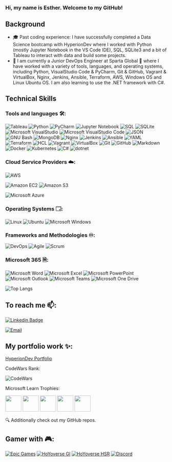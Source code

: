### Hi, my name is Esther. Welcome to my GitHub!

<!--
**EstherSlabbert/EstherSlabbert** is a ✨ _special_ ✨ repository because its `README.md` (this file) appears on your GitHub profile.

Here are some ideas to get you started:

- 🔭 I’m currently working on ...
- 🌱 I’m currently learning ...
- 👯 I’m looking to collaborate on ...
- 🤔 I’m looking for help with ...
- 💬 Ask me about ...
- 📫 How to reach me: ...
- 😄 Pronouns: ...
- ⚡ Fun fact: ...
-->
## Background

- 🎓 Past coding experience: I have successfully completed a Data Science bootcamp with HyperionDev where I worked with Python (mostly Jupyter Notebook in the VS Code IDE), SQL, SQLite3 and a bit of Tableau to interact with data and build some projects.
- 🌱 I am currently a Junior DevOps Engineer at Sparta Global 🏢 where I have worked with a variety of tools, languages, and operating systems, including Python, VisualStudio Code & PyCharm, Git & GitHub, Vagrant & VirtualBox, Nginx, Jenkins, Ansible, Terraform, AWS, Windows OS and Linux Ubuntu OS. I am also learning to use the .NET framework with C#.

<!-- ![GitHub Stats](https://github-readme-stats.vercel.app/api?username=EstherSlabbert&theme=blue-green) -->

<!-- Currently learning with:

![Udemy](https://img.shields.io/badge/Udemy-A435F0?style=flat&logo=Udemy&logoColor=white)
![YouTube](https://img.shields.io/badge/YouTube-%23FF0000.svg?style=for-the-badge&logo=YouTube&logoColor=white)-->

## Technical Skills

### Tools and languages 🛠️:

![Tableau](https://img.shields.io/badge/-Tableau-0D47A1?style=flat&logo=Tableau&logoColor=FFA000)
![Python](https://img.shields.io/badge/-Python-306998?style=flat&logo=python&logoColor=FFD43B)
![PyCharm](https://img.shields.io/badge/PyCharm-143?style=flat&logo=pycharm&logoColor=black&color=black&labelColor=green)
![Jupyter Notebook](https://img.shields.io/badge/-JupyterNotebook-5C2D91?style=flat&logo=jupyter&logoColor=orange) 
![SQL](https://img.shields.io/badge/-MySQL-00758F?style=flat&logo=MySQL&logoColor=F29111) 
![SQLite](https://img.shields.io/badge/SQLite-07405E?style=flat&logo=sqlite&logoColor=white) 
![Microsoft VisualStudio](https://img.shields.io/badge/-Visual%20Studio-52207D?style=flat&logo=Visual%20Studio&logoColor=white) 
![Microsoft VisualStudio Code](https://img.shields.io/badge/-Visual%20Studio%20Code-252526?style=flat&logo=Visual%20Studio%20Code&logoColor=0098FF) 
![JSON](https://img.shields.io/badge/-JSON-darkblue?style=flat&logo=json&logoColor=blue)
![GNU Bash](https://img.shields.io/badge/Bash-4DA925?logo=gnubash&logoColor=444445&style=flat)
![MongoDB](https://img.shields.io/badge/-MongoDB-E8E7D5?style=flat&logo=MONGODB&logoColor=3FA037)
![Nginx](https://img.shields.io/badge/Nginx-43A047?logo=nginx&logoColor=fff&style=flat)
![Jenkins](https://img.shields.io/badge/-Jenkins-d24939?style=flat&logo=Jenkins&logoColor=f7f1da) 
![Ansible](https://img.shields.io/badge/-Ansible-EE0000?style=flat&logo=Ansible&logoColor=white) 
![YAML](https://img.shields.io/badge/-YAML-grey?style=flat&logo=yaml&logoColor=red) 
![Terraform](https://img.shields.io/badge/-Terraform-7B42BC?style=flat&logo=Terraform&logoColor=white) 
![HCL](https://img.shields.io/badge/-HashiCorp%20Configuration%20Language-darkblue?style=flat&logo=hcl&logoColor=lightblue) 
![Vagrant](https://img.shields.io/badge/-Vagrant-1868F2?style=flat&logo=Vagrant&logoColor=white) 
![VirtualBox](https://img.shields.io/badge/-VirtualBox-2E3156?style=flat&logo=virtualbox&logoColor=white)
![Git](https://img.shields.io/badge/-Git-F05032?style=flat&logo=Git&logoColor=white) 
![GitHub](https://img.shields.io/badge/GitHub-100000?style=flat&logo=github&logoColor=white) 
![Markdown](https://img.shields.io/badge/Markdown-005073?flat&logo=markdown&logoColor=e8702a) 
![Docker](https://img.shields.io/badge/-Docker-0db7ed?style=flat&logo=Docker&logoColor=white) 
![Kubernetes](https://img.shields.io/badge/-Kubernetes-3970e4?style=flat&logo=Kubernetes&logoColor=white) 
![C#](https://img.shields.io/badge/-CSharp-A179DC?style=flat&logo=Csharp&logoColor=684D95)
![dotnet](https://img.shields.io/badge/-.NET-E4DCF0?style=flat&logo=dotnet&logoColor=512bd4)
<!-- ![Apache Kafka](https://img.shields.io/badge/-Apache%20Kafka-D22128?style=flat&logo=ApacheKafka&logoColor=black)
![JavaScript](https://img.shields.io/badge/javascript-%23323330.svg?style=flat&logo=javascript&logoColor=%23F7DF1E)
![PowerShell](https://img.shields.io/badge/PowerShell-%235391FE.svg?style=for-the-badge&logo=powershell&logoColor=white)
![Shell Script](https://img.shields.io/badge/shell_script-%23121011.svg?style=for-the-badge&logo=gnu-bash&logoColor=white)
![Trello](https://img.shields.io/badge/Trello-%23026AA7.svg?style=for-the-badge&logo=Trello&logoColor=white)
![Windows Terminal](https://img.shields.io/badge/Windows%20Terminal-%234D4D4D.svg?style=for-the-badge&logo=windows-terminal&logoColor=white)

Libraries:
![Matplotlib](https://img.shields.io/badge/Matplotlib-%23ffffff.svg?style=for-the-badge&logo=Matplotlib&logoColor=black)
![NumPy](https://img.shields.io/badge/numpy-%23013243.svg?style=for-the-badge&logo=numpy&logoColor=white)
![Pandas](https://img.shields.io/badge/pandas-%23150458.svg?style=for-the-badge&logo=pandas&logoColor=white)
![scikit-learn](https://img.shields.io/badge/scikit--learn-%23F7931E.svg?style=for-the-badge&logo=scikit-learn&logoColor=white)-->

### Cloud Service Providers ☁️:

![AWS](https://img.shields.io/badge/-Amazon%20Web%20Services-232F3E?style=flat&logo=Amazon%20AWS&logoColor=FF9900) 

![Amazon EC2](https://img.shields.io/badge/Amazon%20EC2-F90?logo=amazonec2&logoColor=fff&style=flat)
![Amazon S3](https://img.shields.io/badge/Amazon%20S3-569A31?logo=amazons3&logoColor=fff&style=flat)

![Microsoft Azure](https://img.shields.io/badge/-Microsoft%20Azure-ebebeb?style=flat&logo=microsoft%20azure&logoColor=2b88d8)

### Operating Systems 🗔:

![Linux](https://img.shields.io/badge/-Linux-FCC624?style=flat&logo=Linux&logoColor=black)
![Ubuntu](https://img.shields.io/badge/-Ubuntu-E95420?style=flat&logo=Ubuntu&logoColor=white)
![Microsoft Windows](https://img.shields.io/badge/-Microsoft%20Windows-6264A7?style=flat&logo=Windows&logoColor=microsoft-windows)

### Frameworks and Methodologies ♾️:

![DevOps](https://img.shields.io/badge/-DevOps-2496ED?style=flat&logo=scrum&logoColor=white)
![Agile](https://img.shields.io/badge/-Agile-2496ED?style=flat&logo=agile&logoColor=white)
![Scrum](https://img.shields.io/badge/-Scrum-2496ED?style=flat&logo=scrum&logoColor=white)

### Microsoft 365 🗎:

![Microsoft Word](https://img.shields.io/badge/-Microsoft%20Word-164ead?style=flat&logo=microsoft%20word)
![Microsoft Excel](https://img.shields.io/badge/-Microsoft%20Excel-026f39?style=flat&logo=microsoft%20excel)
![Microsoft PowerPoint](https://img.shields.io/badge/-Microsoft%20PowerPoint-b9361a?style=flat&logo=microsoft%20powerpoint)
![Microsoft Outlook](https://img.shields.io/badge/Microsoft%20Outlook-0078D4?logo=microsoftoutlook&logoColor=fff&style=flat)
![Microsoft Teams](https://img.shields.io/badge/-Microsoft%20Teams-6264A7?style=flat&logo=Microsoft%20Teams&logoColor=white)
![Microsoft One Drive](https://img.shields.io/badge/-Microsoft%20OneDrive-0078D4?style=flat&logo=Microsoft%20OneDrive&logoColor=white)

![Top Langs](https://github-readme-stats.vercel.app/api/top-langs/?username=EstherSlabbert&hide=TeX&layout=compact)

## To reach me 📫:

[![Linkedin Badge](https://img.shields.io/badge/-LinkedIn-blue?style=flat&logo=LinkedIn&logoColor=white)](https://www.linkedin.com/in/esther-slabbert-b7a027255/)

[![Email](https://img.shields.io/badge/-Email-EE0001?style=flat&logo=Gmail&logoColor=white)](mailto:super.ejs@gmail.com)

<!--
![Indeed](https://img.shields.io/badge/indeed-003A9B?style=for-the-badge&logo=indeed&logoColor=white)
![Facebook](https://img.shields.io/badge/Facebook-%231877F2.svg?style=for-the-badge&logo=Facebook&logoColor=white)
![Instagram](https://img.shields.io/badge/Instagram-%23E4405F.svg?style=for-the-badge&logo=Instagram&logoColor=white)
![Messenger](https://img.shields.io/badge/Messenger-00B2FF?style=for-the-badge&logo=messenger&logoColor=white)
![Pinterest](https://img.shields.io/badge/Pinterest-%23E60023.svg?style=for-the-badge&logo=Pinterest&logoColor=white)
![Reddit](https://img.shields.io/badge/Reddit-FF4500?style=for-the-badge&logo=reddit&logoColor=white)
![Telegram](https://img.shields.io/badge/Telegram-2CA5E0?style=for-the-badge&logo=telegram&logoColor=white)
![WhatsApp](https://img.shields.io/badge/WhatsApp-25D366?style=for-the-badge&logo=whatsapp&logoColor=white)
![Zoom](https://img.shields.io/badge/Zoom-2D8CFF?style=for-the-badge&logo=zoom&logoColor=white)
-->

## My portfolio work ✨:

[HyperionDev Portfolio](https://www.hyperiondev.com/portfolio/109716/)

CodeWars Rank:

![CodeWars](https://www.codewars.com/users/Winnowrook/badges/micro)

Microsoft Learn Trophies:

[<img src = 'https://learn.microsoft.com/en-us/training/achievements/get-started-c-sharp-part-1.svg' width=50 height=50>](https://learn.microsoft.com/api/achievements/share/en-us/EstherSlabbert-4860/3XZVRCZH?sharingId=81D80CA845E0250C)
[<img src = 'https://learn.microsoft.com/en-us/training/achievements/get-started-c-sharp-part-2.svg' width=50 height=50>](https://learn.microsoft.com/api/achievements/share/en-us/EstherSlabbert-4860/8RMXE5RW?sharingId=81D80CA845E0250C)
[<img src = 'https://learn.microsoft.com/en-us/training/achievements/add-logic-c-sharp-console-applications.svg' width=50 height=50>](https://learn.microsoft.com/api/achievements/share/en-us/EstherSlabbert-4860/QDGNFWKE?sharingId=81D80CA845E0250C)
[<img src ='https://learn.microsoft.com/en-us/training/achievements/csharp-data.svg' width=50 height=50>](https://learn.microsoft.com/api/achievements/share/en-us/EstherSlabbert-4860/WAPA3AZN?sharingId=81D80CA845E0250C)
[<img src = 'https://learn.microsoft.com/en-us/training/achievements/get-started-c-sharp-part-5.svg' width=50 height=50>](https://learn.microsoft.com/api/achievements/share/en-us/EstherSlabbert-4860/K5HUMTWB?sharingId=81D80CA845E0250C)
<!--[<img src = 'https://learn.microsoft.com/en-us/training/achievements/debug-c-sharp-console-applications.svg' width=50 height=50\>](https://learn.microsoft.com/api/achievements/share/en-us/EstherSlabbert-4860/?sharingId=81D80CA845E0250C)-->

🔍 Additionally check out my GitHub repos.

## Gamer with 🎮:

<!-- Gamer user name: Winnowrook -->
[![Epic Games](https://img.shields.io/badge/Epic%20Games-Fortnite-313131?style=flat&logo=EpicGames&logoColor=white)](https://www.epicgames.com/site/en-US/home)
[![HoYoverse GI](https://img.shields.io/badge/HoYoverse-Genshin%20Impact-2496ED?style=flat&logo=hoyoverse&logoColor=pink)](https://www.hoyoverse.com/en-us/) 
[![HoYoverse HSR](https://img.shields.io/badge/HoYoverse-Honkai:%20Star%20Rail-2496ED?style=flat&logo=hoyoverse&logoColor=pink)](https://www.hoyoverse.com/en-us/)
[![Discord](https://img.shields.io/badge/Discord-7289DA?style=flat&logo=discord&logoColor=white)](https://discord.com)
